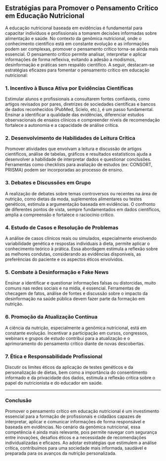 
## Estratégias para Promover o Pensamento Crítico em Educação Nutricional

A educação nutricional baseada em evidências é fundamental para capacitar indivíduos e profissionais a tomarem decisões informadas sobre alimentação e saúde. No contexto da genômica nutricional, onde o conhecimento científico está em constante evolução e as informações podem ser complexas, promover o pensamento crítico torna-se ainda mais essencial. O pensamento crítico permite analisar, interpretar e aplicar informações de forma reflexiva, evitando a adesão a modismos, desinformação e práticas sem respaldo científico. A seguir, destacam-se estratégias eficazes para fomentar o pensamento crítico em educação nutricional:

### 1. **Incentivo à Busca Ativa por Evidências Científicas**

Estimular alunos e profissionais a consultarem fontes confiáveis, como artigos revisados por pares, diretrizes de sociedades científicas e bancos de dados reconhecidos (PubMed, Scielo, etc.), é um passo fundamental. Ensinar a identificar a qualidade das evidências, diferenciar estudos observacionais de ensaios clínicos e compreender níveis de recomendação fortalece a autonomia e a capacidade de análise crítica.

### 2. **Desenvolvimento de Habilidades de Leitura Crítica**

Promover atividades que envolvam a leitura e discussão de artigos científicos, análise de tabelas, gráficos e resultados estatísticos ajuda a desenvolver a habilidade de interpretar dados e questionar conclusões. Ferramentas como checklists para avaliação de estudos (ex: CONSORT, PRISMA) podem ser incorporadas ao processo de ensino.

### 3. **Debates e Discussões em Grupo**

A realização de debates sobre temas controversos ou recentes na área de nutrição, como dietas da moda, suplementos alimentares ou testes genéticos, estimula a argumentação baseada em evidências. O confronto de diferentes pontos de vista, sempre fundamentados em dados científicos, amplia a compreensão e fortalece o raciocínio crítico.

### 4. **Estudo de Casos e Resolução de Problemas**

A análise de casos clínicos reais ou simulados, especialmente envolvendo variabilidade genética e respostas individuais à dieta, permite aplicar o conhecimento teórico à prática. Essa abordagem estimula a reflexão sobre as melhores condutas, considerando as evidências disponíveis, as preferências do paciente e os aspectos éticos envolvidos.

### 5. **Combate à Desinformação e Fake News**

Ensinar a identificar e questionar informações falsas ou distorcidas, muito comuns nas redes sociais e na mídia, é essencial. Ferramentas de checagem de fatos, análise de fontes e discussão sobre o impacto da desinformação na saúde pública devem fazer parte da formação em nutrição.

### 6. **Promoção da Atualização Contínua**

A ciência da nutrição, especialmente a genômica nutricional, está em constante evolução. Incentivar a participação em cursos, congressos, webinars e grupos de estudo contribui para a atualização e o aprimoramento do pensamento crítico diante de novas descobertas.

### 7. **Ética e Responsabilidade Profissional**

Discutir os limites éticos da aplicação de testes genéticos e da personalização de dietas, bem como a importância do consentimento informado e da privacidade dos dados, estimula a reflexão crítica sobre o papel do nutricionista e do educador em saúde.

---

### **Conclusão**

Promover o pensamento crítico em educação nutricional é um investimento essencial para a formação de profissionais e cidadãos capazes de interpretar, aplicar e comunicar informações de forma responsável e baseada em evidências. No cenário da genômica nutricional, essa competência é ainda mais relevante, pois permite navegar com segurança entre inovações, desafios éticos e a necessidade de recomendações individualizadas e eficazes. Ao adotar estratégias que estimulem a análise crítica, contribuímos para uma sociedade mais informada, saudável e preparada para os avanços da nutrição personalizada.
```
